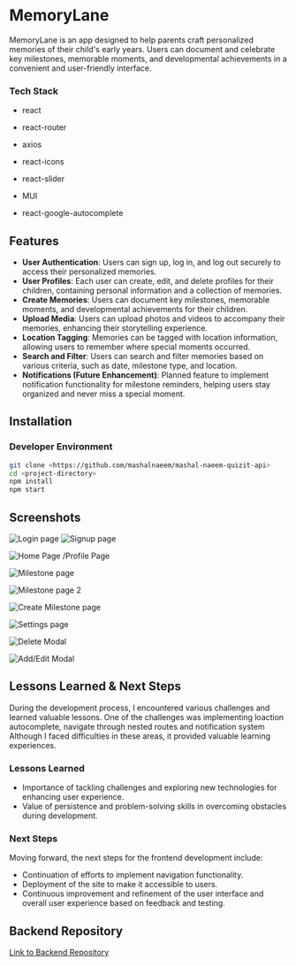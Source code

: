 # MemoryLane

MemoryLane is an app designed to help parents craft personalized memories of their child's early years. Users can document and celebrate key milestones, memorable moments, and developmental achievements in a convenient and user-friendly interface.


### Tech Stack

- react

- react-router

- axios

- react-icons

- react-slider

- MUI

- react-google-autocomplete



## Features

- **User Authentication**: Users can sign up, log in, and log out securely to access their personalized memories.
- **User Profiles**: Each user can create, edit, and delete profiles for their children, containing personal information and a collection of memories.
- **Create Memories**: Users can document key milestones, memorable moments, and developmental achievements for their children.
- **Upload Media**: Users can upload photos and videos to accompany their memories, enhancing their storytelling experience.
- **Location Tagging**: Memories can be tagged with location information, allowing users to remember where special moments occurred.
- **Search and Filter**: Users can search and filter memories based on various criteria, such as date, milestone type, and location.
- **Notifications (Future Enhancement)**: Planned feature to implement notification functionality for milestone reminders, helping users stay organized and never miss a special moment.

## Installation

### Developer Environment

```bash
git clone <https://github.com/mashalnaeem/mashal-naeem-quizit-api>
cd <project-directory>
npm install
npm start

```

## Screenshots

![Login page](https://github.com/ghufran-adel/memory-lane-capstone/assets/101430061/f4edbeeb-11fc-4bd8-bb04-bee9daf654dd)     ![Signup page](https://github.com/ghufran-adel/memory-lane-capstone/assets/101430061/ba5c9e25-5a85-4c60-b888-184f78e8ab0b)



![Home Page /Profile Page](https://github.com/ghufran-adel/memory-lane-capstone/assets/101430061/ce916f4d-9043-4bb3-adb8-6f7f1acef389)


![Milestone page](https://github.com/ghufran-adel/memory-lane-capstone/assets/101430061/8de63e7b-2b98-4c8b-aec9-11ca38240b5a)

![Milestone page 2](https://github.com/ghufran-adel/memory-lane-capstone/assets/101430061/fad0f29d-c2a3-48a0-b37c-a2139064e14d)

![Create Milestone page](https://github.com/ghufran-adel/memory-lane-capstone/assets/101430061/0337d5b7-636c-409f-8225-0959d9993a63)

![Settings page](https://github.com/ghufran-adel/memory-lane-capstone/assets/101430061/df593c61-e1e8-4ce6-840d-fcc7791e67ef)

![Delete Modal](https://github.com/ghufran-adel/memory-lane-capstone/assets/101430061/50992770-c324-476e-b81f-a4369d861e98)

![Add/Edit Modal](https://github.com/ghufran-adel/memory-lane-capstone/assets/101430061/20d07c0f-5ef0-4372-9995-947567d25fec)







## Lessons Learned & Next Steps

During the development process, I encountered various challenges and learned valuable lessons. One of the challenges was implementing loaction autocomplete, navigate through nested routes and notification system Although I faced difficulties in these areas, it provided valuable learning experiences.

### Lessons Learned
- Importance of tackling challenges and exploring new technologies for enhancing user experience.
- Value of persistence and problem-solving skills in overcoming obstacles during development.

### Next Steps
Moving forward, the next steps for the frontend development include:
- Continuation of efforts to implement navigation functionality.
- Deployment of the site to make it accessible to users.
- Continuous improvement and refinement of the user interface and overall user experience based on feedback and testing.

## Backend Repository

[Link to Backend Repository](<https://github.com/ghufran-adel/ghufran-adel-memory-lane-capstone-api>)
